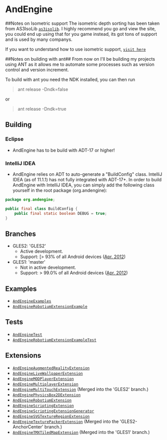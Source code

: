 # AndEngine


##Notes on Isometric support
The isometric depth sorting has been taken from AS3IsoLib [`as3isolib`][URI_AS3ISOLIB]. I highly recommend you go and view the site, you could end up using that for you game instead, its got tons of support and is used by many companys.

If you want to understand how to use isometric support, [`visit here`][URI_ISOMETRICWORLDEXAMPLE]

##Notes on building with ant##
From now on I'll be building my projects using ANT as it allows me to automate some processes such as version control and version increment.

To build with ant you need the NDK installed, you can then run 

>ant release -Dndk=false

or

>ant release -Dndk=true

## Building

### Eclipse
 * AndEngine has to be build with ADT-17 or higher!

### IntelliJ IDEA
 * AndEngine relies on ADT to auto-generate a "BuildConfig" class. IntelliJ IDEA (as of 11.1.1) has not fully integrated with ADT-17+. In order to build AndEngine with IntelliJ IDEA, you can simply add the following class yourself in the root package (org.andengine): 
  
```java
package org.andengine;

public final class BuildConfig { 
    public final static boolean DEBUG = true;
}
```


## Branches

 * GLES2: 'GLES2'
    * Active development. 
    * Support: [> 93% of all Android devices ([Apr. 2012](http://developer.android.com/resources/dashboard/platform-versions.html))
 * GLES1: 'master'
    * Not in active development.
    * Support: > 99.0% of all Android devices ([Apr. 2012](http://developer.android.com/resources/dashboard/platform-versions.html))

## Examples

 * [`AndEngineExamples`][URI_AndEngineExamples]
 * [`AndEngineRobotiumExtensionExample`][URI_AndEngineRobotiumExtensionExample]

## Tests
 * [`AndEngineTest`][URI_AndEngineTest]
 * [`AndEngineRobotiumExtensionExampleTest`][URI_AndEngineRobotiumExtensionExampleTest]

## Extensions

 * [`AndEngineAugmentedRealityExtension`][URI_AndEngineAugmentedRealityExtension]
 * [`AndEngineLiveWallpaperExtension`][URI_AndEngineLiveWallpaperExtension]
 * [`AndEngineMODPlayerExtension`][URI_AndEngineMODPlayerExtension]
 * [`AndEngineMultiplayerExtension`][URI_AndEngineMultiplayerExtension]
 * [`AndEngineMultiTouchExtension`][URI_AndEngineMultiTouchExtension] (Merged into the 'GLES2' branch.)
 * [`AndEnginePhysicsBox2DExtension`][URI_AndEnginePhysicsBox2DExtension]
 * [`AndEngineRobotiumExtension`][URI_AndEngineRobotiumExtension]
 * [`AndEngineScriptingExtension`][URI_AndEngineScriptingExtension]
 * [`AndEngineScriptingExtensionGenerator`][URI_AndEngineScriptingExtensionGenerator]
 * [`AndEngineSVGTextureRegionExtension`][URI_AndEngineSVGTextureRegionExtension]
 * [`AndEngineTexturePackerExtension`][URI_AndEngineTexturePackerExtension] (Merged into the 'GLES2-AnchorCenter' branch.)
 * [`AndEngineTMXTiledMapExtension`][URI_AndEngineTMXTiledMapExtension] (Merged into the 'GLES1' branch.)


[URI_AndEngineExamples]: https://github.com/nicolasgramlich/AndEngineExamples
[URI_AndEngineRobotiumExtensionExample]: https://github.com/nicolasgramlich/AndEngineRobotiumExtensionExample
[URI_AndEngineTest]: https://github.com/nicolasgramlich/AndEngineTest
[URI_AndEngineRobotiumExtensionExampleTest]: https://github.com/nicolasgramlich/AndEngineRobotiumExtensionExampleTest
[URI_AndEngineAugmentedRealityExtension]: https://github.com/nicolasgramlich/AndEngineAugmentedRealityExtension
[URI_AndEngineLiveWallpaperExtension]: https://github.com/nicolasgramlich/AndEngineLiveWallpaperExtension
[URI_AndEngineMODPlayerExtension]: https://github.com/nicolasgramlich/AndEngineMODPlayerExtension
[URI_AndEngineMultiplayerExtension]: https://github.com/nicolasgramlich/AndEngineMultiplayerExtension
[URI_AndEngineMultiTouchExtension]: https://github.com/nicolasgramlich/AndEngineMultiTouchExtension
[URI_AndEnginePhysicsBox2DExtension]: https://github.com/nicolasgramlich/AndEnginePhysicsBox2DExtension
[URI_AndEngineRobotiumExtension]: https://github.com/nicolasgramlich/AndEngineRobotiumExtension
[URI_AndEngineScriptingExtension]: https://github.com/nicolasgramlich/AndEngineScriptingExtension
[URI_AndEngineScriptingExtensionGenerator]: https://github.com/nicolasgramlich/AndEngineScriptingExtensionGenerator
[URI_AndEngineSVGTextureRegionExtension]: https://github.com/nicolasgramlich/AndEngineSVGTextureRegionExtension
[URI_AndEngineTexturePackerExtension]: https://github.com/nicolasgramlich/AndEngineTexturePackerExtension
[URI_AndEngineTMXTiledMapExtension]: https://github.com/nicolasgramlich/AndEngineTMXTiledMapExtension
[URI_AS3ISOLIB]: http://code.google.com/p/as3isolib/
[URI_ISOMETRICWORLDEXAMPLE]: https://github.com/Niffy/IsometricWorldExample
